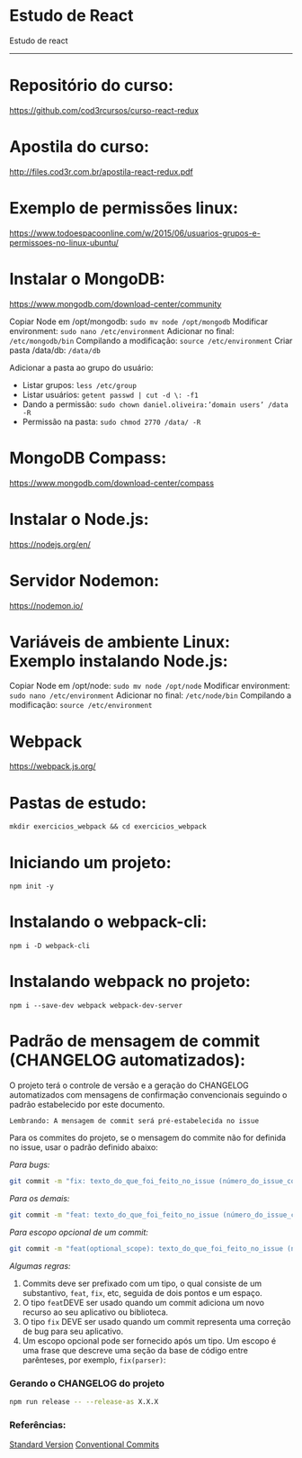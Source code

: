 # Estudo de React

Estudo de react
___

# Repositório do curso:

https://github.com/cod3rcursos/curso-react-redux

# Apostila do curso:

http://files.cod3r.com.br/apostila-react-redux.pdf

# Exemplo de permissões linux:

https://www.todoespacoonline.com/w/2015/06/usuarios-grupos-e-permissoes-no-linux-ubuntu/

# Instalar o MongoDB:

https://www.mongodb.com/download-center/community

Copiar Node em /opt/mongodb: `sudo mv node /opt/mongodb`
Modificar environment: `sudo nano /etc/environment`
Adicionar no final: `/etc/mongodb/bin`
Compilando a modificação: `source /etc/environment`
Criar pasta /data/db: `/data/db`

Adicionar a pasta ao grupo do usuário:
- Listar grupos: `less /etc/group`
- Listar usuários: `getent passwd | cut -d \: -f1`
- Dando a permissão: `sudo chown daniel.oliveira:’domain users’ /data -R`
- Permissão na pasta: `sudo chmod 2770 /data/ -R`

# MongoDB Compass:

https://www.mongodb.com/download-center/compass

# Instalar o Node.js:

https://nodejs.org/en/

# Servidor Nodemon:

https://nodemon.io/

# Variáveis de ambiente Linux: Exemplo instalando Node.js:

Copiar Node em /opt/node: `sudo mv node /opt/node`
Modificar environment: `sudo nano /etc/environment`
Adicionar no final: `/etc/node/bin`
Compilando a modificação: `source /etc/environment`


# Webpack
https://webpack.js.org/

# Pastas de estudo:

`mkdir exercicios_webpack && cd exercicios_webpack`

# Iniciando um projeto:

`npm init -y`

# Instalando o webpack-cli:

`npm i -D webpack-cli`

# Instalando webpack no projeto:

`npm i --save-dev webpack webpack-dev-server`

# Padrão de mensagem de commit (CHANGELOG automatizados):

O projeto terá o controle de versão e a geração do CHANGELOG automatizados com mensagens de confirmação  convencionais seguindo o padrão estabelecido por este documento.

`Lembrando: A mensagem de commit será pré-estabelecida no issue`

Para os commites do projeto, se o mensagem do commite não for definida no issue, usar o padrão definido abaixo:

_Para bugs:_

```sh
git commit -m "fix: texto_do_que_foi_feito_no_issue (número_do_issue_com_#)"
```

_Para os demais:_

```sh
git commit -m "feat: texto_do_que_foi_feito_no_issue (número_do_issue_com_#)"
```

_Para escopo opcional de um commit:_

```sh
git commit -m "feat(optional_scope): texto_do_que_foi_feito_no_issue (número_do_issue_com_#)"
```

_Algumas regras:_

1. Commits deve ser prefixado com um tipo, o qual consiste de um substantivo, `feat`, `fix`, etc, seguida de dois pontos e um espaço.
2. O tipo `feat`DEVE ser usado quando um commit adiciona um novo recurso ao seu aplicativo ou biblioteca.
3. O tipo `fix` DEVE ser usado quando um commit representa uma correção de bug para seu aplicativo.
4. Um escopo opcional pode ser fornecido após um tipo. Um escopo é uma frase que descreve uma seção da base de código entre parênteses, por exemplo, `fix(parser)`:

### Gerando o CHANGELOG do projeto

```sh
npm run release -- --release-as X.X.X
```

### Referências:
[Standard Version](https://github.com/conventional-changelog/standard-version/blob/master/README.md)
[Conventional Commits](https://www.conventionalcommits.org/en/v1.0.0-beta.2/)
